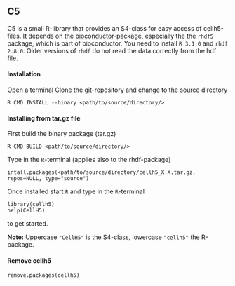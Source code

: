 ## C5


C5 is a small R-library that provides an S4-class for easy access of cellh5-files. It depends on the [bioconductor](http://www.bioconductor.org)-package, especially the the `rhdf5` package, which is part of bioconductor. You need to install `R 3.1.0` and `rhdf 2.8.0`. Older versions of `rhdf` do not read the data correctly from the hdf file.


#### Installation
Open a terminal
Clone the git-repository and change to the source directory
```
R CMD INSTALL --binary <path/to/source/directory/>
```

#### Installing from tar.gz file
First build the binary package (tar.gz)
```
R CMD BUILD <path/to/source/directory/>
```

Type in the `R`-terminal (applies also to the rhdf-package)
```
intall.packages(<path/to/source/directory/cellh5_X.X.tar.gz, repos=NULL, type="source")
```

Once installed start `R` and type in the `R`-terminal
```
library(cellh5)
help(CellH5)
```
to get started.

**Note:**
Uppercase `"CellH5"` is the S4-class, lowercase `"cellh5"` the R-package.



#### Remove cellh5
```
remove.packages(cellh5)
```
